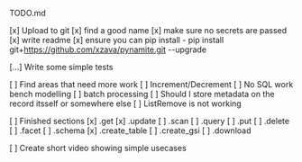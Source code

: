 TODO.md


[x] Upload to git 
	[x] find a good name
	[x] make sure no secrets are passed
	[x] write readme
	[x] ensure you can pip install - pip install git+https://github.com/xzava/pynamite.git --upgrade

[...] Write some simple tests

[ ] Find areas that need more work
	[ ] Increment/Decrement
	[ ] No SQL work bench modelling
	[ ] batch processing
	[ ] Should I store metadata on the record itsself or somewhere else
	[ ] ListRemove is not working

[ ] Finished sections
	[x] .get
	[x] .update
	[ ] .scan
	[ ] .query
	[ ] .put
	[ ] .delete
	[ ] .facet
	[ ] .schema
	[x] .create_table
	[ ] .create_gsi
	[ ] .download
	



[ ] Create short video showing simple usecases 